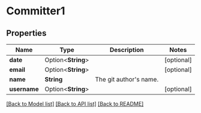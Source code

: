 # Committer1

## Properties

Name | Type | Description | Notes
------------ | ------------- | ------------- | -------------
**date** | Option<**String**> |  | [optional]
**email** | Option<**String**> |  | [optional]
**name** | **String** | The git author's name. | 
**username** | Option<**String**> |  | [optional]

[[Back to Model list]](../README.md#documentation-for-models) [[Back to API list]](../README.md#documentation-for-api-endpoints) [[Back to README]](../README.md)


